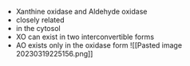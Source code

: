 - Xanthine oxidase and Aldehyde oxidase
- closely related
- in the cytosol
- XO can exist in two interconvertible forms
- AO exists only in the oxidase form
![[Pasted image 20230319225156.png]]